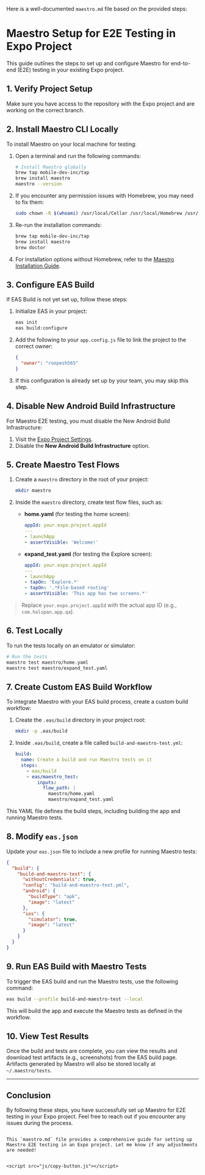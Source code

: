 <!-- <button id="theme-toggle" onclick="toggleTheme()">Toggle Theme</button> -->
<link rel="stylesheet" href="css/extra.css">

Here is a well-documented `maestro.md` file based on the provided steps:


# Maestro Setup for E2E Testing in Expo Project

This guide outlines the steps to set up and configure Maestro for end-to-end (E2E) testing in your existing Expo project.

## 1. Verify Project Setup

Make sure you have access to the repository with the Expo project and are working on the correct branch.

## 2. Install Maestro CLI Locally

To install Maestro on your local machine for testing:

1. Open a terminal and run the following commands:

    ```bash
    # Install Maestro globally
    brew tap mobile-dev-inc/tap
    brew install maestro
    maestro --version
    ```

2. If you encounter any permission issues with Homebrew, you may need to fix them:

    ```bash
    sudo chown -R $(whoami) /usr/local/Cellar /usr/local/Homebrew /usr/local/bin /usr/local/sbin /usr/local/share /usr/local/opt /usr/local/etc /usr/local/include /usr/local/lib
    ```

3. Re-run the installation commands:

    ```bash
    brew tap mobile-dev-inc/tap
    brew install maestro
    brew doctor
    ```

4. For installation options without Homebrew, refer to the [Maestro Installation Guide](https://maestro.mobile.dev/getting-started/installation).

## 3. Configure EAS Build

If EAS Build is not yet set up, follow these steps:

1. Initialize EAS in your project:

    ```bash
    eas init
    eas build:configure
    ```

2. Add the following to your `app.config.js` file to link the project to the correct owner:

    ```json
    {
      "owner": "roopesh565"
    }
    ```

3. If this configuration is already set up by your team, you may skip this step.

## 4. Disable New Android Build Infrastructure

For Maestro E2E testing, you must disable the New Android Build Infrastructure:

1. Visit the [Expo Project Settings](https://expo.dev/accounts/[account]/projects/[project]/settings).
2. Disable the **New Android Build Infrastructure** option.

## 5. Create Maestro Test Flows

1. Create a `maestro` directory in the root of your project:

    ```bash
    mkdir maestro
    ```

2. Inside the `maestro` directory, create test flow files, such as:

   - **home.yaml** (for testing the home screen):

     ```yaml
     appId: your.expo.project.appId
     ---
     - launchApp
     - assertVisible: 'Welcome!'
     ```

   - **expand_test.yaml** (for testing the Explore screen):

     ```yaml
     appId: your.expo.project.appId
     ---
     - launchApp
     - tapOn: 'Explore.*'
     - tapOn: '.*File-based routing'
     - assertVisible: 'This app has two screens.*'
     ```

> Replace `your.expo.project.appId` with the actual app ID (e.g., `com.halspan.app.qa`).

## 6. Test Locally

To run the tests locally on an emulator or simulator:

```bash
# Run the tests
maestro test maestro/home.yaml
maestro test maestro/expand_test.yaml
```

## 7. Create Custom EAS Build Workflow

To integrate Maestro with your EAS build process, create a custom build workflow:

1. Create the `.eas/build` directory in your project root:

    ```bash
    mkdir -p .eas/build
    ```

2. Inside `.eas/build`, create a file called `build-and-maestro-test.yml`:

    ```yaml
    build:
      name: Create a build and run Maestro tests on it
      steps:
        - eas/build
        - eas/maestro_test:
            inputs:
              flow_path: |
                maestro/home.yaml
                maestro/expand_test.yaml
    ```

This YAML file defines the build steps, including building the app and running Maestro tests.

## 8. Modify `eas.json`

Update your `eas.json` file to include a new profile for running Maestro tests:

```json
{
  "build": {
    "build-and-maestro-test": {
      "withoutCredentials": true,
      "config": "build-and-maestro-test.yml",
      "android": {
        "buildType": "apk",
        "image": "latest"
      },
      "ios": {
        "simulator": true,
        "image": "latest"
      }
    }
  }
}
```

## 9. Run EAS Build with Maestro Tests

To trigger the EAS build and run the Maestro tests, use the following command:

```bash
eas build --profile build-and-maestro-test --local
```

This will build the app and execute the Maestro tests as defined in the workflow.

## 10. View Test Results

Once the build and tests are complete, you can view the results and download test artifacts (e.g., screenshots) from the EAS build page. Artifacts generated by Maestro will also be stored locally at `~/.maestro/tests`.

---

## Conclusion

By following these steps, you have successfully set up Maestro for E2E testing in your Expo project. Feel free to reach out if you encounter any issues during the process.
```

This `maestro.md` file provides a comprehensive guide for setting up Maestro E2E testing in an Expo project. Let me know if any adjustments are needed!


<script src="js/copy-button.js"></script>

